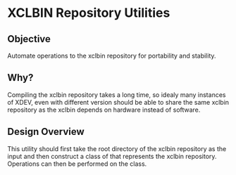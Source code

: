 # XCLBIN Repository Utilities

## Objective

Automate operations to the xclbin repository for portability and stability.

## Why?

Compiling the xclbin repository takes a long time, so idealy many instances of XDEV, even with different version should be able to share the same xclbin repository as the xclbin depends on hardware instead of software.

## Design Overview

This utility should first take the root directory of the xclbin repository as the input and then construct a class of that represents the xclbin repository. Operations can then be performed on the class.
